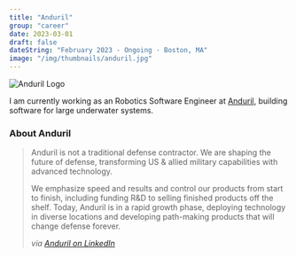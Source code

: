 ```yaml
---
title: "Anduril"
group: "career"
date: 2023-03-01
draft: false
dateString: "February 2023 - Ongoing · Boston, MA"
image: "/img/thumbnails/anduril.jpg"
---
```


![Anduril Logo](/img/logo-headers/anduril.jpg)

I am currently working as an Robotics Software Engineer at [Anduril](https://anduril.com/), building software for large underwater systems.

### About Anduril

> Anduril is not a traditional defense contractor. We are shaping the future of defense, transforming US & allied military capabilities with advanced technology.
>
> We emphasize speed and results and control our products from start to finish, including funding R&D to selling finished products off the shelf. Today, Anduril is in a rapid growth phase, deploying technology in diverse locations and developing path-making products that will change defense forever.
>
> _via [Anduril on LinkedIn](https://www.linkedin.com/company/andurilindustries/)_
